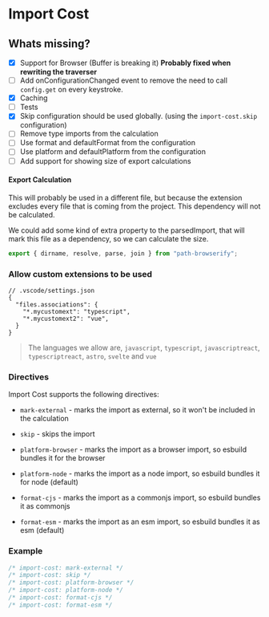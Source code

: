 # Import Cost

## Whats missing?

- [x] Support for Browser (Buffer is breaking it) **Probably fixed when rewriting the traverser**
- [ ] Add onConfigurationChanged event to remove the need to call `config.get` on every keystroke.
- [x] Caching
- [ ] Tests
- [x] Skip configuration should be used globally. (using the `import-cost.skip` configuration)
- [ ] Remove type imports from the calculation
- [ ] Use format and defaultFormat from the configuration
- [ ] Use platform and defaultPlatform from the configuration
- [ ] Add support for showing size of export calculations

#### Export Calculation

This will probably be used in a different file, but because the extension excludes every file that is coming from the project. This dependency will not be calculated.

We could add some kind of extra property to the parsedImport,  that will mark this file as a dependency, so we can calculate the size.

```js
export { dirname, resolve, parse, join } from "path-browserify";
```

### Allow custom extensions to be used

```jsonc
// .vscode/settings.json
{
  "files.associations": {
    "*.mycustomext": "typescript",
    "*.mycustomext2": "vue",
  }
}
```
> The languages we allow are, `javascript`, `typescript`, `javascriptreact`, `typescriptreact`, `astro`, `svelte` and `vue` 


### Directives

Import Cost supports the following directives:

- `mark-external` - marks the import as external, so it won't be included in the calculation

- `skip` - skips the import

- `platform-browser` - marks the import as a browser import, so esbuild bundles it for the browser

- `platform-node` - marks the import as a node import, so esbuild bundles it for node (default)

- `format-cjs` - marks the import as a commonjs import, so esbuild bundles it as commonjs

- `format-esm` - marks the import as an esm import, so esbuild bundles it as esm (default)

### Example

```js
/* import-cost: mark-external */
/* import-cost: skip */
/* import-cost: platform-browser */
/* import-cost: platform-node */
/* import-cost: format-cjs */
/* import-cost: format-esm */
```
